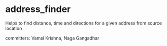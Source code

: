 address_finder
==============

Helps to find distance, time and directions for a given address from source location

committers: Vamsi Krishna, Naga Gangadhar
